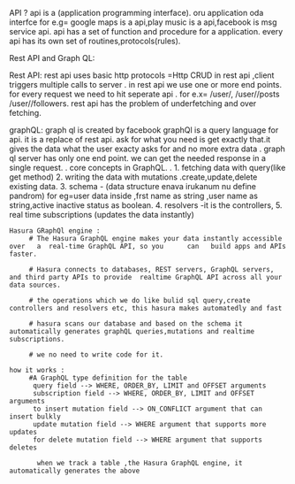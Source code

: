 API ?
api is a (application programming interface).
oru application oda interfce for e.g= google maps is a api,play music is a api,facebook is msg service api.
api has a set of function and procedure for a application.
every api has its own set of routines,protocols(rules).


Rest API and Graph QL:


Rest API:
   rest api uses basic http protocols =Http CRUD 
   in rest api ,client  triggers multiple calls to server .
   in rest api we use one or more end points.
   for every request we need to hit seperate api .
   for e.x= /user/<id>,
            /user/<id>/posts
            /user/<id>/followers.
    rest api has the problem of underfetching and over fetching.        


graphQL:
       graph ql is created by facebook
       graphQl is a query language for api.
       it is a replace of rest api.
       ask for what you need is get exactly that.it gives the data what the user exacty asks for and no more extra data .
       graph ql server has only one end point.
       we can get the needed response in a single request.
                                .
       core concepts in GraphQL. .
                1. fetching data with query(like get method)
                2. writing the data with mutations .create,update,delete existing data.
                3. schema - (data structure enava irukanum nu define pandrom) for eg=user data inside ,frst name as string ,user name as string,active inactive status as boolean.
                4. resolvers  -it is the controllers,
                5. real time subscriptions (updates the data instantly)


    Hasura GRaphQl engine :
         # The Hasura GraphQL engine makes your data instantly accessible over   a  real-time GraphQL API, so you      can   build apps and APIs faster.
        
         # Hasura connects to databases, REST servers, GraphQL servers, and third party APIs to provide  realtime GraphQL API across all your data sources.
        
         # the operations which we do like bulid sql query,create controllers and resolvers etc, this hasura makes automatedly and fast 
        
         # hasura scans our database and based on the schema it automatically generates graphQL queries,mutations and realtime subscriptions.
        
         # we no need to write code for it.

    how it works : 
         #A GraphQL type definition for the table
          query field --> WHERE, ORDER_BY, LIMIT and OFFSET arguments
          subscription field --> WHERE, ORDER_BY, LIMIT and OFFSET arguments
          to insert mutation field --> ON_CONFLICT argument that can insert bulkly
          update mutation field --> WHERE argument that supports more updates
          for delete mutation field --> WHERE argument that supports  deletes

           when we track a table ,the Hasura GraphQL engine, it automatically generates the above 





